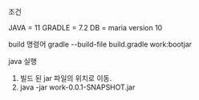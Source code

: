 조건

JAVA = 11
GRADLE = 7.2
DB = maria version 10

build 명령어
gradle --build-file build.gradle work:bootjar

java 실행
1. 빌드 된 jar 파일의 위치로 이동.
2. java -jar work-0.0.1-SNAPSHOT.jar
